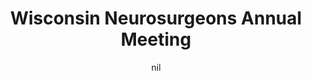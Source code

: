 ---
title: "Wisconsin Neurosurgeons Annual Meeting"
project_id: 
date: nil
conference_id: ""
presenters:
   - peter_bandettini
summary: "Wisconsin Neurosurgeons Annual Meeting, Milwaukee, WI"
file: /assets/presentations/
filename: 
layout: presentation
---